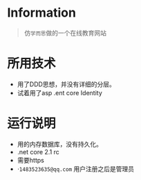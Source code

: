 # Information
>    仿`学而思`做的一个在线教育网站
# 所用技术

* 用了DDD思想，并没有详细的分层。
* 试着用了asp .ent core Identity

# 运行说明
* 用的内存数据库，没有持久化。
* .net core 2.1 rc 
* 需要https
* ·`1483523635@qq.com` 用户注册之后是管理员
